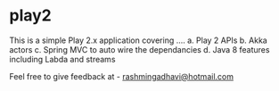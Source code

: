 # play2

This is a simple Play 2.x application covering ....
a. Play 2 APIs
b. Akka actors
c. Spring MVC to auto wire the dependancies
d. Java 8 features including Labda and streams

Feel free to give feedback at - rashmingadhavi@hotmail.com


